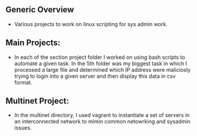 ## Generic Overview
- Various projects to work on linux scripting for sys admin work.

## Main Projects:
- In each of the section project folder I worked on using bash scripts to automate a given task. In the 5th folder was my biggest task in which I processed a large file and determined which IP address were maliciosly trying to login into a given server and then display this data in csv format.

## Multinet Project:
- In the multinet directory, I used vagrant to instantiate a set of servers in an interconnected network to mimin common netowrking and sysadmin issues.
